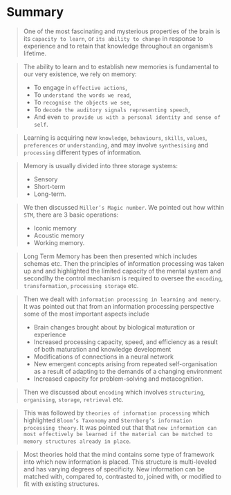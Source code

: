 # Summary
> One of the most fascinating and mysterious properties of the brain is its `capacity to learn`, or `its ability to change` in response to
> experience and to retain that knowledge throughout an organism’s lifetime.

> The ability to learn and to establish new memories is fundamental to our very existence, we rely on memory:
> - To engage in `effective actions`,
> - To `understand the words we read`,
> - To `recognise the objects we see`,
> - To `decode the auditory signals representing speech`,
> - And even `to provide us with a personal identity and sense of self`.

> Learning is acquiring new `knowledge`, `behaviours`, `skills`, `values`, `preferences` or `understanding`, and may involve `synthesising` and
> `processing` different types of information.

> Memory is usually divided into three storage systems:
> - Sensory
> - Short-term
> - Long-term.

> We then discussed `Miller’s Magic number`. We pointed out how within `STM`, there are 3 basic operations:
> - Iconic memory
> - Acoustic memory
> - Working memory.

> Long Term Memory has been then presented which includes schemas etc. Then the principles of information processing was taken up and and
> highlighted the limited capacity of the mental system and secondlhy the control mechanism is required to oversee the `encoding`, `transformation`,
> `processing storage` etc.

> Then we dealt with `information processing in learning and memory`.  It was pointed out that from  an information processing perspective
> some of the most important aspects include
> - Brain changes brought about by biological maturation or experience
> - Increased processing capacity, speed, and efficiency as a result of both maturation and knowledge development
> - Modifications of connections in a neural network
> - New emergent concepts arising from repeated self-organisation as a result of adapting to the demands of a changing environment
> - Increased capacity for problem-solving and metacognition.

> Then we discussed about `encoding` which involves `structuring`, `organising`, `storage`, `retrieval` etc.

> This was followed by `theories of information processing` which highlighted `Bloom’s Taxonomy` and  `Sternberg’s information processing theory`.
> It was  pointed out that that `new information can most effectively be learned if the material can be matched to memory structures already in
> place`.

> Most theories hold that the mind contains some type of framework into which new information is placed. This structure is multi-leveled
> and has varying degrees of specificity. New information can be matched with, compared to, contrasted to, joined with, or modified
> to fit with existing structures.
